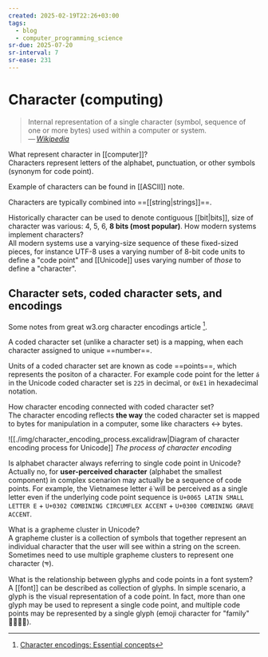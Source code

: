 ```yaml
---
created: 2025-02-19T22:26+03:00
tags:
  - blog
  - computer_programming_science
sr-due: 2025-07-20
sr-interval: 7
sr-ease: 231
---
```


# Character (computing)

> Internal representation of a single character (symbol, sequence of one or more
> bytes) used within a computer or system.\
> — <cite>[Wikipedia](https://en.wikipedia.org/wiki/Character_\(computing\))</cite>

What represent character in [[computer]]?
<br class="f">
Characters represent letters of the alphabet, punctuation, or other symbols
(synonym for code point). <!--SR:!2025-02-27,3,250-->

Example of characters can be found in [[ASCII]] note.

Characters are typically combined into ==[[string|strings]]==. <!--SR:!2025-03-04,8,250-->

Historically character can be used to denote contiguous [[bit|bits]], size of
character was various: 4, 5, 6, **8 bits (most popular)**. How modern systems
implement characters?
<br class="f">
All modern systems use a varying-size sequence of these fixed-sized pieces, for
instance UTF-8 uses a varying number of 8-bit code units to define a "code
point" and [[Unicode]] uses varying number of _those_ to define a "character". <!--SR:!2025-02-25,1,210-->

## Character sets, coded character sets, and encodings

Some notes from great w3.org character encodings article [^1].

A coded character set (unlike a character set) is a mapping, when each character
assigned to unique ==number==.

Units of a coded character set are known as code ==points==, which represents
the positon of a character.  For example code point for the letter `á` in the
Unicode coded character set is `225` in decimal, or `0xE1` in hexadecimal
notation.

How character encoding connected with coded character set?
<br class="f">
The character encoding reflects **the way** the coded character set is mapped to
bytes for manipulation in a computer, some like characters ↔ bytes.

![[./img/character_encoding_process.excalidraw|Diagram of character encoding process for Unicode]]
_The process of character encoding_

Is alphabet character always referring to single code point in Unicode?
<br class="f">
Actually no, for **user-perceived character** (alphabet the smallest component)
in complex scenarion may actually be a sequence of code points. For example, the
Vietnamese letter `ề` will be perceived as a single letter even if the
underlying code point sequence is `U+0065 LATIN SMALL LETTER E` + `U+0302
COMBINING CIRCUMFLEX ACCENT` + `U+0300 COMBINING GRAVE ACCENT`.

What is a grapheme cluster in Unicode?
<br class="f">
A grapheme cluster is a collection of symbols that together represent an
individual character that the user will see within a string on the screen.
Sometimes need to use multiple grapheme clusters to represent one character
(ক্ষ).

What is the relationship between glyphs and code points in a font system?
<br class="f">
A [[font]] can be described as collection of glyphs. In simple scenario, a glyph
is the visual representation of a code point. In fact, more than one glyph may
be used to represent a single code point, and multiple code points may be
represented by a single glyph (emoji character for "family"
👨‍👩‍👧‍👧).

[^1]: [Character encodings: Essential concepts](https://www.w3.org/International/articles/definitions-characters/)
